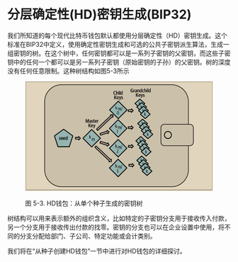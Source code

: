 # 分层确定性(HD)密钥生成(BIP32)

我们所知道的每个现代比特币钱包默认都使用分层确定性（HD）密钥生成。这个标准在BIP32中定义，使用确定性密钥生成和可选的公共子密钥派生算法，生成一组密钥的树。在这个树中，任何密钥都可以是一系列子密钥的父密钥，而这些子密钥中的任何一个都可以是另一系列子密钥（原始密钥的子孙）的父密钥。树的深度没有任何任意限制。这种树结构如图5-3所示



<figure><img src="../../.gitbook/assets/5.3.png" alt=""><figcaption><p>图 5-3. HD钱包：从单个种子生成的密钥树</p></figcaption></figure>

 树结构可以用来表示额外的组织含义，比如特定的子密钥分支用于接收传入付款，另一个分支用于接收传出付款的找零。密钥的分支也可以在企业设置中使用，将不同的分支分配给部门、子公司、特定功能或会计类别。

我们将在“从种子创建HD钱包”一节中进行对HD钱包的详细探讨。
